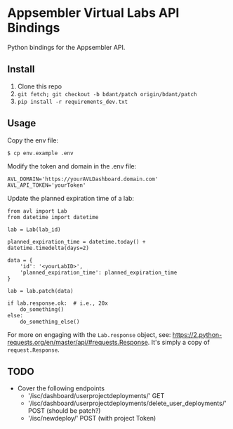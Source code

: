 # Appsembler Virtual Labs API Bindings


Python bindings for the Appsembler API.


## Install

1. Clone this repo
2. `git fetch; git checkout -b bdant/patch origin/bdant/patch`
3. `pip install -r requirements_dev.txt`

## Usage 

Copy the env file:

```
$ cp env.example .env
```

Modify the token and domain in the .env file:

```
AVL_DOMAIN='https://yourAVLDashboard.domain.com'
AVL_API_TOKEN='yourToken'
```

Update the planned expiration time of a lab:


```
from avl import Lab
from datetime import datetime

lab = Lab(lab_id)

planned_expiration_time = datetime.today() + datetime.timedelta(days=2)

data = {
    'id': '<yourLabID>',
    'planned_expiration_time': planned_expiration_time 
}

lab = lab.patch(data)

if lab.response.ok:  # i.e., 20x
    do_something()
else:
    do_something_else()
```

For more on engaging with the `Lab.response` object, see: 
https://2.python-requests.org/en/master/api/#requests.Response. It's 
simply a copy of `request.Response`.


## TODO 

* Cover the following endpoints
  * '/isc/dashboard/userprojectdeployments/' GET
  * '/isc/dashboard/userprojectdeployments/delete_user_deployments/' POST (should be patch?)
  * '/isc/newdeploy/' POST (with project Token)
